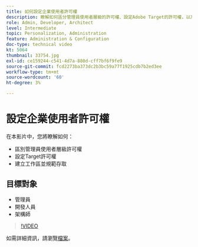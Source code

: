 ```yaml
---
title: 如何設定企業使用者許可權
description: 瞭解如何區分管理員使用者層級的許可權、設定Adobe Target的許可權，以及建立工作區並規範存取權。
role: Admin, Developer, Architect
level: Intermediate
topic: Personalization, Administration
feature: Administration & Configuration
doc-type: technical video
kt: 5064
thumbnail: 33754.jpg
exl-id: ce159244-c541-4d7a-880d-cff7bf6f9fe9
source-git-commit: fcd2273ba373dc2b3bc59a77f1925cdb7b2ed3ee
workflow-type: tm+mt
source-wordcount: '60'
ht-degree: 3%

---
```


# 設定企業使用者許可權

在本影片中，您將瞭解如何：

* 區別管理員使用者層級許可權
* 設定Target許可權
* 建立工作區並規範存取

## 目標對象

* 管理員
* 開發人員
* 架構師

>[!VIDEO](https://video.tv.adobe.com/v/33754/?quality=12)

如需詳細資訊，請瀏覽[檔案](https://experienceleague.adobe.com/docs/target/using/administer/administrating-target.html?lang=en)。
